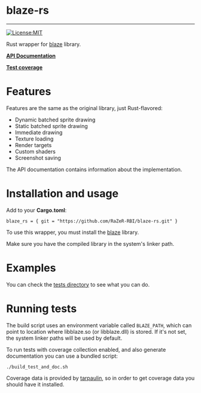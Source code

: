 # blaze-rs
---
[![License:MIT](https://img.shields.io/badge/License-MIT-yellow.svg)](https://opensource.org/licenses/MIT)

Rust wrapper for [blaze](https://github.com/razer-rbi/blaze) library.

__[API Documentation](https://razer-rbi.github.io/blaze-rs/api/blaze_rs/index.html)__

__[Test coverage](https://razer-rbi.github.io/blaze-rs/coverage/index.html)__

# Features
Features are the same as the original library, just Rust-flavored:
* Dynamic batched sprite drawing
* Static batched sprite drawing
* Immediate drawing
* Texture loading
* Render targets
* Custom shaders
* Screenshot saving

The API documentation contains information about the implementation.

# Installation and usage
Add to your __Cargo.toml__:
```
blaze_rs = { git = "https://github.com/RaZeR-RBI/blaze-rs.git" }
```
To use this wrapper, you must install the [blaze](https://github.com/razer-rbi/blaze) library.

Make sure you have the compiled library in the system's linker path.

# Examples
You can check the [tests directory](https://github.com/RaZeR-RBI/blaze-rs/tree/master/tests/common) to see what you can do.

# Running tests
The build script uses an environment variable called `BLAZE_PATH`, which can
point to location where libblaze.so (or libblaze.dll) is stored. If it's not set,
the system linker paths will be used by default.

To run tests with coverage collection enabled, and also generate documentation 
you can use a bundled script:
```
./build_test_and_doc.sh
```

Coverage data is provided by [tarpaulin](https://github.com/xd009642/tarpaulin), so in order to get coverage data you should have it installed.
